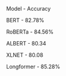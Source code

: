 Model - Accuracy

BERT - 82.78%

RoBERTa - 84.56%

ALBERT - 80.34

XLNET - 80.08

Longformer - 85.28%
